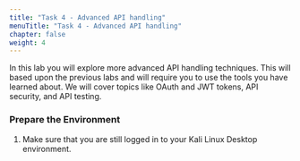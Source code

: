 ```yaml
---
title: "Task 4 - Advanced API handling"
menuTitle: "Task 4 - Advanced API handling"
chapter: false
weight: 4
---
```

In this lab you will explore more advanced API handling techniques. This will based upon the previous labs and will require you to use the tools you have learned about.
We will cover topics like OAuth and JWT tokens, API security, and API testing.

### Prepare the Environment
1. Make sure that you are still logged in to your Kali Linux Desktop environment.